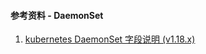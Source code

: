 #### 参考资料 - DaemonSet

1. [kubernetes DaemonSet 字段说明 (v1.18.x)](https://v1-18.docs.kubernetes.io/docs/reference/generated/kubernetes-api/v1.18/#daemonset-v1-apps)

